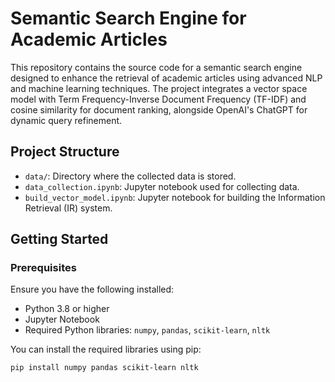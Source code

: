 # Semantic Search Engine for Academic Articles

This repository contains the source code for a semantic search engine designed to enhance the retrieval of academic articles using advanced NLP and machine learning techniques. The project integrates a vector space model with Term Frequency-Inverse Document Frequency (TF-IDF) and cosine similarity for document ranking, alongside OpenAI's ChatGPT for dynamic query refinement.

## Project Structure

- `data/`: Directory where the collected data is stored.
- `data_collection.ipynb`: Jupyter notebook used for collecting data.
- `build_vector_model.ipynb`: Jupyter notebook for building the Information Retrieval (IR) system.

## Getting Started

### Prerequisites

Ensure you have the following installed:
- Python 3.8 or higher
- Jupyter Notebook
- Required Python libraries: `numpy`, `pandas`, `scikit-learn`, `nltk`

You can install the required libraries using pip:

```bash
pip install numpy pandas scikit-learn nltk
